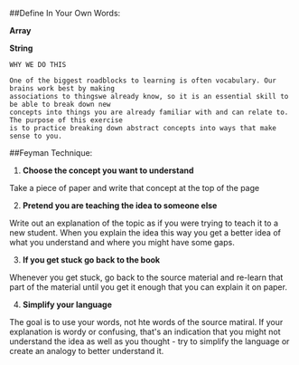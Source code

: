 ##Define In Your Own Words:

**Array**

**String**







```
WHY WE DO THIS

One of the biggest roadblocks to learning is often vocabulary. Our brains work best by making
associations to thingswe already know, so it is an essential skill to be able to break down new 
concepts into things you are already familiar with and can relate to. The purpose of this exercise 
is to practice breaking down abstract concepts into ways that make sense to you.
```







##Feyman Technique:

1. **Choose the concept you want to understand**

  Take a piece of paper and write that concept at the top of the page

2. **Pretend you are teaching the idea to someone else**

  Write out an explanation of the topic as if you were trying to teach it to a new student. When you explain the idea this way you get a better idea of what you understand and where you might have some gaps.

3. **If you get stuck go back to the book**

  Whenever you get stuck, go back to the source material and re-learn that part of the material until you get it enough that you can explain it on paper.

4. **Simplify your language**

  The goal is to use your words, not hte words of the source matiral. If your explanation is wordy or confusing, that's an indication that you might not understand the idea as well as you thought - try to simplify the language or create an analogy to better understand it.
